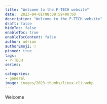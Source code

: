 ```yaml
---
title: "Welcome to the P-TECH website"
date:  2023-04-01T08:08:59+00:00
description: "Welcome to the P-TECH website"
draft: false
hideToc: false
enableToc: true
enableTocContent: false
author: adrian
authorEmoji: 🐧
pinned: true
tags:
- P-TECH
series:
-
categories:
- general
image: images/2023-thumbs/linux-cli.webp
---
```

Welcome
